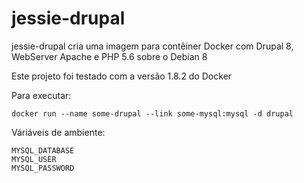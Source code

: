 # jessie-drupal

jessie-drupal cria uma imagem para contêiner Docker com Drupal 8, WebServer Apache e PHP 5.6 sobre o Debian 8

Este projeto foi testado com a versão 1.8.2 do Docker

Para executar:

    docker run --name some-drupal --link some-mysql:mysql -d drupal

Váriáveis de ambiente:

    MYSQL_DATABASE
    MYSQL_USER
    MYSQL_PASSWORD


